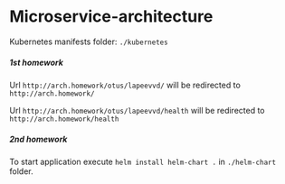 # Microservice-architecture

Kubernetes manifests folder: `./kubernetes`
##### 1st homework 
Url `http://arch.homework/otus/lapeevvd/` will be redirected to `http://arch.homework/`  

Url `http://arch.homework/otus/lapeevvd/health` will be redirected to `http://arch.homework/health`  
 
##### 2nd homework
To start application execute `helm install helm-chart .` in `./helm-chart` folder.  